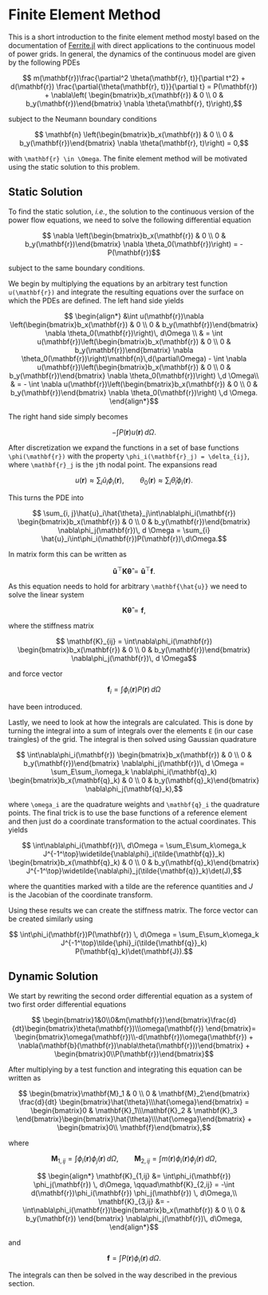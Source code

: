 # Finite Element Method

This is a short introduction to the finite element method mostyl based on the documentation of [Ferrite.jl](https://ferrite-fem.github.io/Ferrite.jl/stable/manual/fe_intro/) with direct applications to the continuous model of power grids.
In general, the dynamics of the continuous model are given by the following PDEs

```math
    m(\mathbf{r})\frac{\partial^2 \theta(\mathbf{r}, t)}{\partial t^2} + d(\mathbf{r}) \frac{\partial{\theta(\mathbf{r}, t)}}{\partial t} = P(\mathbf{r}) + \nabla\left(
            \begin{bmatrix}b_x(\mathbf{r}) & 0 \\ 0 & b_y(\mathbf{r})\end{bmatrix} \nabla \theta(\mathbf{r}, t)\right),
```

subject to the Neumann boundary conditions

```math
    \mathbf{n} \left(\begin{bmatrix}b_x(\mathbf{r}) & 0 \\ 0 & b_y(\mathbf{r})\end{bmatrix} \nabla \theta(\mathbf{r}, t)\right) = 0,
```

with ``\mathbf{r} \in \Omega``.
The finite element method will be motivated using the static solution to this problem.

## Static Solution

To find the static solution, *i.e.*, the solution to the continuous version of the power flow equations, we need to solve the following differential equation

```math
    \nabla \left(\begin{bmatrix}b_x(\mathbf{r}) & 0 \\ 0 & b_y(\mathbf{r})\end{bmatrix} \nabla \theta_0(\mathbf{r})\right) = -P(\mathbf{r})
```

subject to the same boundary conditions.

We begin by multiplying the equations by an arbitrary test function ``u(\mathbf{r})`` and integrate the resulting equations over the surface on which the PDEs are defined.
The left hand side yields

```math
    \begin{align*}
        &\int u(\mathbf{r})\nabla \left(\begin{bmatrix}b_x(\mathbf{r}) & 0 \\ 0 & b_y(\mathbf{r})\end{bmatrix} \nabla \theta_0(\mathbf{r})\right)\, d\Omega \\
        & = \int u(\mathbf{r})\left(\begin{bmatrix}b_x(\mathbf{r}) & 0 \\ 0 & b_y(\mathbf{r})\end{bmatrix} \nabla \theta_0(\mathbf{r})\right)\mathbf{n}\,d(\partial\Omega) - \int \nabla u(\mathbf{r})\left(\begin{bmatrix}b_x(\mathbf{r}) & 0 \\ 0 & b_y(\mathbf{r})\end{bmatrix} \nabla \theta_0(\mathbf{r})\right) \,d \Omega\\
        & = - \int \nabla u(\mathbf{r})\left(\begin{bmatrix}b_x(\mathbf{r}) & 0 \\ 0 & b_y(\mathbf{r})\end{bmatrix} \nabla \theta_0(\mathbf{r})\right) \,d \Omega.
    \end{align*}
```

The right hand side simply becomes

```math
    -\int P(\mathbf{r}) u(\mathbf{r}) \, d\Omega.
```

After discretization we expand the functions in a set of base functions ``\phi(\mathbf{r})`` with the property ``\phi_i(\mathbf{r}_j) = \delta_{ij}``, where ``\mathbf{r}_j`` is the ``j``th nodal point.
The expansions read

```math
    u(\mathbf{r}) \approx \sum_i\hat{u}_i\phi_i(\mathbf{r}),\qquad \theta_0(\mathbf{r}) \approx \sum_i\hat{\theta}_i\phi_i(\mathbf{r}).
```

This turns the PDE into

```math
    \sum_{i, j}\hat{u}_i\hat{\theta}_j\int\nabla\phi_i(\mathbf{r})
    \begin{bmatrix}b_x(\mathbf{r}) & 0 \\ 0 & b_y(\mathbf{r})\end{bmatrix}
    \nabla\phi_j(\mathbf{r})\, d \Omega = \sum_{i} \hat{u}_i\int\phi_i(\mathbf{r})P(\mathbf{r})\,d\Omega.
```

In matrix form this can be written as

```math
    \mathbf{\hat{u}}^\top \mathbf{K} \mathbf{\hat{\theta}} = \mathbf{\hat{u}}^\top\mathbf{f}.
```

As this equation needs to hold for arbitrary ``\mathbf{\hat{u}}`` we need to solve the linear system

```math
    \mathbf{K} \mathbf{\hat{\theta}} = \mathbf{f},
```

where the stiffness matrix

```math
    \mathbf{K}_{ij} = \int\nabla\phi_i(\mathbf{r})
    \begin{bmatrix}b_x(\mathbf{r}) & 0 \\ 0 & b_y(\mathbf{r})\end{bmatrix}
    \nabla\phi_j(\mathbf{r})\, d \Omega
```

and force vector

```math
    \mathbf{f}_i = \int\phi_i(\mathbf{r})P(\mathbf{r})\,d\Omega
```

have been introduced.

Lastly, we need to look at how the integrals are calculated.
This is done by turning the integral into a sum of integrals over the elements ``E`` (in our case traingles) of the grid.
The integral is then solved using Gaussian quadrature

```math
    \int\nabla\phi_i(\mathbf{r})
    \begin{bmatrix}b_x(\mathbf{r}) & 0 \\ 0 & b_y(\mathbf{r})\end{bmatrix}
    \nabla\phi_j(\mathbf{r})\, d \Omega = \sum_E\sum_i\omega_k \nabla\phi_i(\mathbf{q}_k)
    \begin{bmatrix}b_x(\mathbf{q}_k) & 0 \\ 0 & b_y(\mathbf{q}_k)\end{bmatrix}
    \nabla\phi_j(\mathbf{q}_k),
```

where ``\omega_i`` are the quadrature weights and ``\mathbf{q}_i`` the quadrature points.
The final trick is to use the base functions of a reference element and then just do a coordinate transformation to the actual coordinates.
This yields

```math
    \int\nabla\phi_i(\mathbf{r})\, d\Omega = \sum_E\sum_k\omega_k J^{-1^\top}\widetilde{\nabla\phi}_i(\tilde{\mathbf{q}}_k)
    \begin{bmatrix}b_x(\mathbf{q}_k) & 0 \\ 0 & b_y(\mathbf{q}_k)\end{bmatrix}
    J^{-1^\top}\widetilde{\nabla\phi}_j(\tilde{\mathbf{q}}_k)\det(J),
```

where the quantities marked with a tilde are the reference quantities and $J$ is the Jacobian of the coordinate transform.

Using these results we can create the stiffness matrix.
The force vector can be created similarly using

```math
    \int\phi_i(\mathbf{r})P(\mathbf{r}) \, d\Omega = \sum_E\sum_k\omega_k J^{-1^\top}\tilde{\phi}_i(\tilde{\mathbf{q}}_k) P(\mathbf{q}_k)\det(\mathbf{J}).
```

## Dynamic Solution

We start by rewriting the second order differential equation as a system of two first order differential equations

```math
    \begin{bmatrix}1&0\\0&m(\mathbf{r})\end{bmatrix}\frac{d}{dt}\begin{bmatrix}\theta(\mathbf{r})\\\omega(\mathbf{r}) \end{bmatrix}=
    \begin{bmatrix}\omega(\mathbf{r})\\-d(\mathbf{r})\omega(\mathbf{r}) + \nabla(\mathbf{b}(\mathbf{r})\nabla\theta(\mathbf{r}))\end{bmatrix} + 
    \begin{bmatrix}0\\P(\mathbf{r})\end{bmatrix}
```

After multiplying by a test function and integrating this equation can be written as

```math
    \begin{bmatrix}\mathbf{M}_1 & 0 \\ 0 & \mathbf{M}_2\end{bmatrix} \frac{d}{dt} \begin{bmatrix}\hat{\theta}\\\hat{\omega}\end{bmatrix} =
    \begin{bmatrix}0 & \mathbf{K}_1\\\mathbf{K}_2 & \mathbf{K}_3 \end{bmatrix}\begin{bmatrix}\hat{\theta}\\\hat{\omega}\end{bmatrix} + \begin{bmatrix}0\\ \mathbf{f}\end{bmatrix},
```

where

```math
    \mathbf{M}_{1,ij} = \int\phi_i(\mathbf{r}) \phi_j(\mathbf{r}) \, d\Omega, \qquad\mathbf{M}_{2,ij} = \int m(\mathbf{r})\phi_i(\mathbf{r}) \phi_j(\mathbf{r}) \, d\Omega,
```

```math
    \begin{align*}
    \mathbf{K}_{1,ij} &= \int\phi_i(\mathbf{r}) \phi_j(\mathbf{r}) \, d\Omega, \qquad\mathbf{K}_{2,ij} = -\int d(\mathbf{r})\phi_i(\mathbf{r}) \phi_j(\mathbf{r}) \, d\Omega,\\
    \mathbf{K}_{3,ij} &= -\int\nabla\phi_i(\mathbf{r})\begin{bmatrix}b_x(\mathbf{r}) & 0 \\ 0 & b_y(\mathbf{r}) \end{bmatrix} \nabla\phi_j(\mathbf{r})\, d\Omega,
    \end{align*}
```

and

```math
    \mathbf{f} = \int P(\mathbf{r})\phi_i(\mathbf{r})\, d\Omega.
```

The integrals can then be solved in the way described in the previous section.
